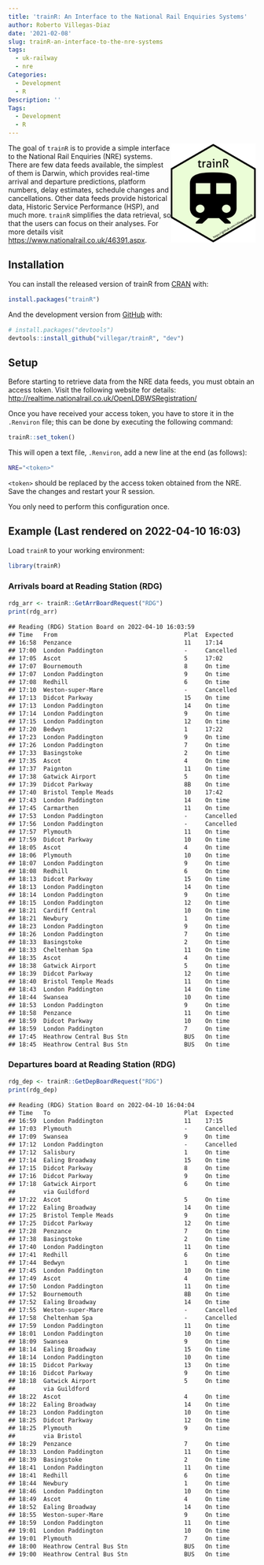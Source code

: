 ```yaml
---
title: 'trainR: An Interface to the National Rail Enquiries Systems'
author: Roberto Villegas-Diaz
date: '2021-02-08'
slug: trainR-an-interface-to-the-nre-systems
tags:
  - uk-railway
  - nre
Categories:
  - Development
  - R
Description: ''
Tags:
  - Development
  - R
---
```


<img src="https://raw.githubusercontent.com/villegar/trainR/main/inst/images/logo.png" alt="logo" align="right" height=200px/>

The goal of `trainR` is to provide a simple interface to the 
National Rail Enquiries (NRE) systems. There are few data feeds 
available, the simplest of them is Darwin, which provides real-time 
arrival and departure predictions, platform numbers, delay estimates, 
schedule changes and cancellations. Other data feeds provide historical 
data, Historic Service Performance (HSP), and much more. `trainR` 
simplifies the data retrieval, so that the users can focus on their 
analyses. For more details visit 
https://www.nationalrail.co.uk/46391.aspx.

## Installation

You can install the released version of trainR from [CRAN](https://CRAN.R-project.org) with:

``` r
install.packages("trainR")
```

And the development version from [GitHub](https://github.com/) with:

``` r
# install.packages("devtools")
devtools::install_github("villegar/trainR", "dev")
```

## Setup
Before starting to retrieve data from the NRE data feeds, you must obtain an access token. 
Visit the following website for details: http://realtime.nationalrail.co.uk/OpenLDBWSRegistration/

Once you have received your access token, you have to store it in the `.Renviron` file; this can be 
done by executing the following command:


```r
trainR::set_token()
```

This will open a text file, `.Renviron`, add a new line at the end (as follows):

```bash
NRE="<token>"
```

`<token>` should be replaced by the access token obtained from the NRE. Save the changes and restart 
your R session.

You only need to perform this configuration once.

## Example (Last rendered on 2022-04-10 16:03)

Load `trainR` to your working environment:

```r
library(trainR)
```

### Arrivals board at Reading Station (RDG)


```r
rdg_arr <- trainR::GetArrBoardRequest("RDG")
print(rdg_arr)
```

```
## Reading (RDG) Station Board on 2022-04-10 16:03:59
## Time   From                                    Plat  Expected
## 16:58  Penzance                                11    17:14
## 17:00  London Paddington                       -     Cancelled
## 17:05  Ascot                                   5     17:02
## 17:07  Bournemouth                             8     On time
## 17:07  London Paddington                       9     On time
## 17:08  Redhill                                 6     On time
## 17:10  Weston-super-Mare                       -     Cancelled
## 17:13  Didcot Parkway                          15    On time
## 17:13  London Paddington                       14    On time
## 17:14  London Paddington                       9     On time
## 17:15  London Paddington                       12    On time
## 17:20  Bedwyn                                  1     17:22
## 17:23  London Paddington                       9     On time
## 17:26  London Paddington                       7     On time
## 17:33  Basingstoke                             2     On time
## 17:35  Ascot                                   4     On time
## 17:37  Paignton                                11    On time
## 17:38  Gatwick Airport                         5     On time
## 17:39  Didcot Parkway                          8B    On time
## 17:40  Bristol Temple Meads                    10    17:42
## 17:43  London Paddington                       14    On time
## 17:45  Carmarthen                              11    On time
## 17:53  London Paddington                       -     Cancelled
## 17:56  London Paddington                       -     Cancelled
## 17:57  Plymouth                                11    On time
## 17:59  Didcot Parkway                          10    On time
## 18:05  Ascot                                   4     On time
## 18:06  Plymouth                                10    On time
## 18:07  London Paddington                       9     On time
## 18:08  Redhill                                 6     On time
## 18:13  Didcot Parkway                          15    On time
## 18:13  London Paddington                       14    On time
## 18:14  London Paddington                       9     On time
## 18:15  London Paddington                       12    On time
## 18:21  Cardiff Central                         10    On time
## 18:21  Newbury                                 1     On time
## 18:23  London Paddington                       9     On time
## 18:26  London Paddington                       7     On time
## 18:33  Basingstoke                             2     On time
## 18:33  Cheltenham Spa                          11    On time
## 18:35  Ascot                                   4     On time
## 18:38  Gatwick Airport                         5     On time
## 18:39  Didcot Parkway                          12    On time
## 18:40  Bristol Temple Meads                    11    On time
## 18:43  London Paddington                       14    On time
## 18:44  Swansea                                 10    On time
## 18:53  London Paddington                       9     On time
## 18:58  Penzance                                11    On time
## 18:59  Didcot Parkway                          10    On time
## 18:59  London Paddington                       7     On time
## 17:45  Heathrow Central Bus Stn                BUS   On time
## 18:45  Heathrow Central Bus Stn                BUS   On time
```

### Departures board at Reading Station (RDG)


```r
rdg_dep <- trainR::GetDepBoardRequest("RDG")
print(rdg_dep)
```

```
## Reading (RDG) Station Board on 2022-04-10 16:04:04
## Time   To                                      Plat  Expected
## 16:59  London Paddington                       11    17:15
## 17:03  Plymouth                                -     Cancelled
## 17:09  Swansea                                 9     On time
## 17:12  London Paddington                       -     Cancelled
## 17:12  Salisbury                               1     On time
## 17:14  Ealing Broadway                         15    On time
## 17:15  Didcot Parkway                          8     On time
## 17:16  Didcot Parkway                          9     On time
## 17:18  Gatwick Airport                         6     On time
##        via Guildford                           
## 17:22  Ascot                                   5     On time
## 17:22  Ealing Broadway                         14    On time
## 17:25  Bristol Temple Meads                    9     On time
## 17:25  Didcot Parkway                          12    On time
## 17:28  Penzance                                7     On time
## 17:38  Basingstoke                             2     On time
## 17:40  London Paddington                       11    On time
## 17:41  Redhill                                 6     On time
## 17:44  Bedwyn                                  1     On time
## 17:45  London Paddington                       10    On time
## 17:49  Ascot                                   4     On time
## 17:50  London Paddington                       11    On time
## 17:52  Bournemouth                             8B    On time
## 17:52  Ealing Broadway                         14    On time
## 17:55  Weston-super-Mare                       -     Cancelled
## 17:58  Cheltenham Spa                          -     Cancelled
## 17:59  London Paddington                       11    On time
## 18:01  London Paddington                       10    On time
## 18:09  Swansea                                 9     On time
## 18:14  Ealing Broadway                         15    On time
## 18:14  London Paddington                       10    On time
## 18:15  Didcot Parkway                          13    On time
## 18:16  Didcot Parkway                          9     On time
## 18:18  Gatwick Airport                         5     On time
##        via Guildford                           
## 18:22  Ascot                                   4     On time
## 18:22  Ealing Broadway                         14    On time
## 18:23  London Paddington                       10    On time
## 18:25  Didcot Parkway                          12    On time
## 18:25  Plymouth                                9     On time
##        via Bristol                             
## 18:29  Penzance                                7     On time
## 18:33  London Paddington                       11    On time
## 18:39  Basingstoke                             2     On time
## 18:41  London Paddington                       11    On time
## 18:41  Redhill                                 6     On time
## 18:44  Newbury                                 1     On time
## 18:46  London Paddington                       10    On time
## 18:49  Ascot                                   4     On time
## 18:52  Ealing Broadway                         14    On time
## 18:55  Weston-super-Mare                       9     On time
## 18:59  London Paddington                       11    On time
## 19:01  London Paddington                       10    On time
## 19:01  Plymouth                                7     On time
## 18:00  Heathrow Central Bus Stn                BUS   On time
## 19:00  Heathrow Central Bus Stn                BUS   On time
```
